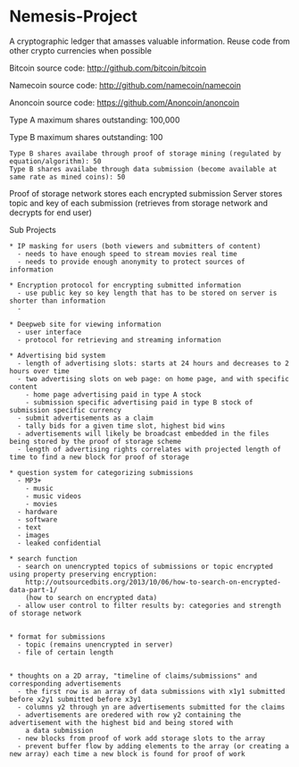 Nemesis-Project
===============

A cryptographic ledger that amasses valuable information.  Reuse code from other crypto currencies when possible

Bitcoin source code:
http://github.com/bitcoin/bitcoin

Namecoin source code:
http://github.com/namecoin/namecoin

Anoncoin source code:
https://github.com/Anoncoin/anoncoin

Type A maximum shares outstanding: 100,000

Type B maximum shares outstanding: 100

    Type B shares availabe through proof of storage mining (regulated by equation/algorithm): 50
    Type B shares availabe through data submission (become available at same rate as mined coins): 50
    
Proof of storage network stores each encrypted submission
Server stores topic and key of each submission (retrieves from storage network and decrypts for end user)

  Sub Projects
  
  
    * IP masking for users (both viewers and submitters of content)
      - needs to have enough speed to stream movies real time
      - needs to provide enough anonymity to protect sources of information
    
    * Encryption protocol for encrypting submitted information
      - use public key so key length that has to be stored on server is shorter than information
      - 
      
    * Deepweb site for viewing information
      - user interface
      - protocol for retrieving and streaming information
    
    * Advertising bid system
      - length of advertising slots: starts at 24 hours and decreases to 2 hours over time
      - two advertising slots on web page: on home page, and with specific content
        - home page advertising paid in type A stock
        - submission specific advertising paid in type B stock of submission specific currency
      - submit advertisements as a claim
      - tally bids for a given time slot, highest bid wins
      - advertisements will likely be broadcast embedded in the files being stored by the proof of storage scheme
      - length of advertising rights correlates with projected length of time to find a new block for proof of storage
    
    * question system for categorizing submissions
      - MP3+
        - music
        - music videos
        - movies
      - hardware
      - software
      - text
      - images
      - leaked confidential
      
    * search function
      - search on unencrypted topics of submissions or topic encrypted using property preserving encryption: 
        http://outsourcedbits.org/2013/10/06/how-to-search-on-encrypted-data-part-1/
        (how to search on encrypted data)
      - allow user control to filter results by: categories and strength of storage network


    * format for submissions
      - topic (remains unencrypted in server)
      - file of certain length


    * thoughts on a 2D array, "timeline of claims/submissions" and corresponding advertisements
      - the first row is an array of data submissions with x1y1 submitted before x2y1 submitted before x3y1
      - columns y2 through yn are advertisements submitted for the claims
      - advertisements are oredered with row y2 containing the advertisement with the highest bid and being stored with
        a data submission
      - new blocks from proof of work add storage slots to the array
      - prevent buffer flow by adding elements to the array (or creating a new array) each time a new block is found for proof of work
        

